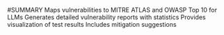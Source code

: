 #SUMMARY
Maps vulnerabilities to MITRE ATLAS and OWASP Top 10 for LLMs
Generates detailed vulnerability reports with statistics
Provides visualization of test results
Includes mitigation suggestions



